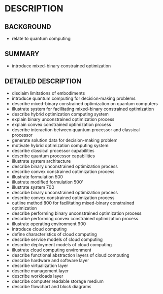 # DESCRIPTION

## BACKGROUND

- relate to quantum computing

## SUMMARY

- introduce mixed-binary constrained optimization

## DETAILED DESCRIPTION

- disclaim limitations of embodiments
- introduce quantum computing for decision-making problems
- describe mixed-binary constrained optimization on quantum computers
- illustrate system for facilitating mixed-binary constrained optimization
- describe hybrid optimization computing system
- explain binary unconstrained optimization process
- explain convex constrained optimization process
- describe interaction between quantum processor and classical processor
- generate solution data for decision-making problem
- motivate hybrid optimization computing system
- describe classical processor capabilities
- describe quantum processor capabilities
- illustrate system architecture
- describe binary unconstrained optimization process
- describe convex constrained optimization process
- illustrate formulation 500
- illustrate modified formulation 500'
- illustrate system 700
- describe binary unconstrained optimization process
- describe convex constrained optimization process
- outline method 800 for facilitating mixed-binary constrained optimization
- describe performing binary unconstrained optimization process
- describe performing convex constrained optimization process
- illustrate operating environment 900
- introduce cloud computing
- define characteristics of cloud computing
- describe service models of cloud computing
- describe deployment models of cloud computing
- illustrate cloud computing environment
- describe functional abstraction layers of cloud computing
- describe hardware and software layer
- describe virtualization layer
- describe management layer
- describe workloads layer
- describe computer readable storage medium
- describe flowchart and block diagrams

